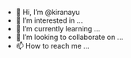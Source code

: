 - 👋 Hi, I’m @kiranayu
- 👀 I’m interested in ...
- 🌱 I’m currently learning ...
- 💞️ I’m looking to collaborate on ...
- 📫 How to reach me ...

<!---
kiranayu/kiranayu is a ✨ special ✨ repository because its `README.md` (this file) appears on your GitHub profile.
You can click the Preview link to take a look at your changes.
--->
